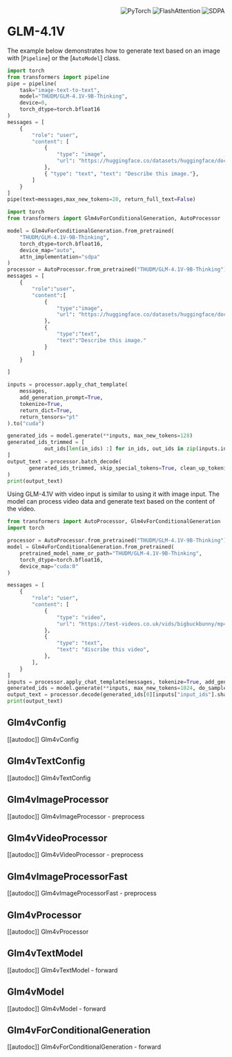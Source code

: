 <!--Copyright 2025 The ZhipuAI Inc. and The HuggingFace Inc. team. All rights reserved.

Licensed under the Apache License, Version 2.0 (the "License"); you may not use this file except in compliance with
the License. You may obtain a copy of the License at

http://www.apache.org/licenses/LICENSE-2.0

Unless required by applicable law or agreed to in writing, software distributed under the License is distributed on
an "AS IS" BASIS, WITHOUT WARRANTIES OR CONDITIONS OF ANY KIND, either express or implied. See the License for the
specific language governing permissions and limitations under the License.

⚠️ Note that this file is in Markdown but contain specific syntax for our doc-builder (similar to MDX) that may not be
rendered properly in your Markdown viewer.

-->

<div style="float: right;">
    <div class="flex flex-wrap space-x-1">
<img alt="PyTorch" src="https://img.shields.io/badge/PyTorch-DE3412?style=flat&logo=pytorch&logoColor=white">
<img alt="FlashAttention" src="https://img.shields.io/badge/%E2%9A%A1%EF%B8%8E%20FlashAttention-eae0c8?style=flat">
<img alt="SDPA" src="https://img.shields.io/badge/SDPA-DE3412?style=flat&logo=pytorch&logoColor=white">    </div>
</div>

# GLM-4.1V

The example below demonstrates how to generate text based on an image with [`Pipeline`] or the [`AutoModel`] class.

<hfoptions id="usage">
<hfoption id="Pipeline">

```py
import torch
from transformers import pipeline
pipe = pipeline(
    task="image-text-to-text",
    model="THUDM/GLM-4.1V-9B-Thinking",
    device=0,
    torch_dtype=torch.bfloat16
)
messages = [
    {
        "role": "user",
        "content": [
            {
                "type": "image",
                "url": "https://huggingface.co/datasets/huggingface/documentation-images/resolve/main/pipeline-cat-chonk.jpeg",
            },
            { "type": "text", "text": "Describe this image."},
        ]
    }
]
pipe(text=messages,max_new_tokens=20, return_full_text=False)
```
</hfoption>
<hfoption id="AutoModel">

```py
import torch
from transformers import Glm4vForConditionalGeneration, AutoProcessor

model = Glm4vForConditionalGeneration.from_pretrained(
    "THUDM/GLM-4.1V-9B-Thinking",
    torch_dtype=torch.bfloat16,
    device_map="auto",
    attn_implementation="sdpa"
)
processor = AutoProcessor.from_pretrained("THUDM/GLM-4.1V-9B-Thinking")
messages = [
    {
        "role":"user",
        "content":[
            {
                "type":"image",
                "url": "https://huggingface.co/datasets/huggingface/documentation-images/resolve/main/pipeline-cat-chonk.jpeg"
            },
            {
                "type":"text",
                "text":"Describe this image."
            }
        ]
    }

]

inputs = processor.apply_chat_template(
    messages,
    add_generation_prompt=True,
    tokenize=True,
    return_dict=True,
    return_tensors="pt"
).to("cuda")

generated_ids = model.generate(**inputs, max_new_tokens=128)
generated_ids_trimmed = [
            out_ids[len(in_ids) :] for in_ids, out_ids in zip(inputs.input_ids, generated_ids)
]
output_text = processor.batch_decode(
       generated_ids_trimmed, skip_special_tokens=True, clean_up_tokenization_spaces=False
)
print(output_text)
```
</hfoption>
</hfoptions>

Using GLM-4.1V with video input is similar to using it with image input.
The model can process video data and generate text based on the content of the video.

```python
from transformers import AutoProcessor, Glm4vForConditionalGeneration
import torch

processor = AutoProcessor.from_pretrained("THUDM/GLM-4.1V-9B-Thinking")
model = Glm4vForConditionalGeneration.from_pretrained(
    pretrained_model_name_or_path="THUDM/GLM-4.1V-9B-Thinking",
    torch_dtype=torch.bfloat16,
    device_map="cuda:0"
)

messages = [
    {
        "role": "user",
        "content": [
            {
                "type": "video",
                "url": "https://test-videos.co.uk/vids/bigbuckbunny/mp4/h264/720/Big_Buck_Bunny_720_10s_10MB.mp4",
            },
            {
                "type": "text",
                "text": "discribe this video",
            },
        ],
    }
]
inputs = processor.apply_chat_template(messages, tokenize=True, add_generation_prompt=True, return_dict=True, return_tensors="pt", padding=True).to("cuda:0")
generated_ids = model.generate(**inputs, max_new_tokens=1024, do_sample=True, temperature=1.0)
output_text = processor.decode(generated_ids[0][inputs["input_ids"].shape[1] :], skip_special_tokens=True)
print(output_text)
```

## Glm4vConfig

[[autodoc]] Glm4vConfig

## Glm4vTextConfig

[[autodoc]] Glm4vTextConfig

## Glm4vImageProcessor

[[autodoc]] Glm4vImageProcessor
    - preprocess

## Glm4vVideoProcessor

[[autodoc]] Glm4vVideoProcessor
    - preprocess

## Glm4vImageProcessorFast

[[autodoc]] Glm4vImageProcessorFast
    - preprocess

## Glm4vProcessor

[[autodoc]] Glm4vProcessor

## Glm4vTextModel

[[autodoc]] Glm4vTextModel
    - forward

## Glm4vModel

[[autodoc]] Glm4vModel
    - forward

## Glm4vForConditionalGeneration

[[autodoc]] Glm4vForConditionalGeneration
    - forward
